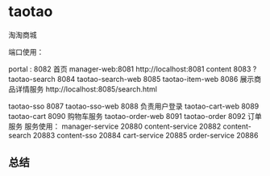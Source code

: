 # taotao
淘淘商城

端口使用：

portal : 8082 首页
manager-web:8081    http://localhost:8081
content 8083 ?
taotao-search 8084
taotao-search-web 8085
taotao-item-web 8086 展示商品详情服务
http://localhost:8085/search.html

taotao-sso 8087
taotao-sso-web 8088 负责用户登录
taotao-cart-web 8089
taotao-cart 8090 购物车服务
taotao-order-web 8091
taotao-order 8092 订单服务
服务使用：
manager-service 20880
content-service 20882
content-search 20883
content-sso 20884
cart-service 20885
order-service 20886

## 总结
